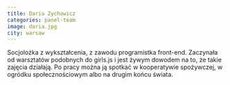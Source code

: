 ```yaml
---
title: Daria Zychowicz
categories: panel-team
image: daria.jpg
city: warsaw
---
```

Socjolożka z wykształcenia, z zawodu programistka front-end. Zaczynała od warsztatów podobnych do girls.js i jest żywym dowodem na to, że takie zajęcia działają. Po pracy można ją spotkać w kooperatywie spożywczej, w ogródku społecznościowym albo na drugim końcu świata.
